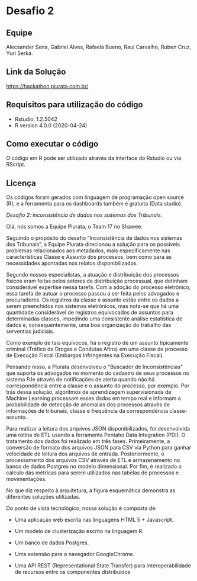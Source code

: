 # Desafio 2

## Equipe 
Alecsander Sena, Gabriel Alves, Rafaela Bueno, Raul Carvalho, Ruben Cruz, Yuri Serka.

## Link da Solução 
https://hackathon.plurata.com.br/

## Requisitos para utilização do código

 - Rstudio: 1.2.5042
 - R version 4.0.0 (2020-04-24)

## Como executar o código
O código em R pode ser utilizado através da interface do Rstudio ou via RScript.


## Licença 
Os códigos foram gerados com linguagem de programação open source (R), e a ferramenta para os dashboards também é gratuita (Data studio).


*Desafio 2: inconsistência de dados nos sistemas dos Tribunais.*  

Olá, nós somos a Equipe Plurata, o Team 17 no Shawee.
 

Seguindo o propósito do desafio “Inconsistência de dados nos sistemas dos Tribunais”, a Equipe Plurata direcionou a solução para os possíveis problemas relacionados aos metadados, mais especificamente nas características Classe e Assunto dos processos, bem como para as necessidades apontadas nos relatos disponibilizados.  

Segundo nossos especialistas, a atuação e distribuição dos processos físicos eram feitas pelos setores de distribuição processual, que detinham considerável expertise nessa tarefa. Com a adoção do processo eletrônico, essa tarefa de autuar o processo passou a ser feita pelos advogados e procuradores. Os registros da classe e assunto estão entre os dados a serem preenchidos nos sistemas eletrônicos, mas nota-se que há uma quantidade considerável de registros equivocados de assuntos para determinadas classes, impedindo uma consistente análise estatística de dados e, consequentemente, uma boa organização do trabalho das serventias judiciais.

  

Como exemplo de tais equívocos, há o registro de um assunto tipicamente criminal (Tráfico de Drogas e Condutas Afins) em uma classe de processo de Execução Fiscal (Embargos Infringentes na Execução Fiscal).

  

Pensando nisso, a Plurata desenvolveu o "Buscador de Inconsistências" que suporta os advogados no momento do cadastro de seus processos no sistema PJe através de notificações de alerta quando não há correspondência entre a classe e o assunto do processo, por exemplo. Por trás dessa solução, algoritmos de aprendizagem supervisionada de Machine Learning processam esses dados em tempo real e informam a probabilidade de detecção de anomalias dos processos através de informações de tribunais, classe e frequência da correspondência classe-assunto.

  

Para realizar a leitura dos arquivos JSON disponibilizados, foi desenvolvida uma rotina de ETL usando a ferramenta Pentaho Data Integration (PDI). O tratamento dos dados foi realizado em três fases. Primeiramente, a conversão de formato dos arquivos JSON para CSV via Python para ganhar velocidade de leitura dos arquivos de entrada. Posteriormente, o processamento dos arquivos CSV através de ETL e armazenamento no banco de dados Postgres no modelo dimensional. Por fim, é realizado o cálculo das métricas para serem utilizados nas tabelas de processos e movimentações.

  

No que diz respeito à arquitetura, a figura esquemática demonstra as diferentes soluções utilizadas.

  

Do ponto de vista tecnológico, nossa solução é composta de:

-   Uma aplicação web escrita nas linguagens HTML 5 + Javascript.
    
-   Um modelo de clusterização escrito na linguagem R.
    
-   Um banco de dados Postgres.
    
-   Uma extensão para o navegador GoogleChrome.
    
-   Uma API REST (Representational State Transfer) para interoperabilidade de recursos entre os componentes distribuídos